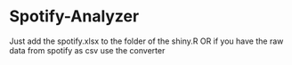 # Spotify-Analyzer
Just add the spotify.xlsx to the folder of the shiny.R 
OR
if you have the raw data from spotify as csv use the converter


